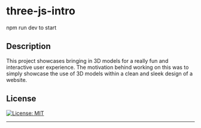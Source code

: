 # three-js-intro
npm run dev to start
## Description

This project showcases bringing in 3D models for a really fun and interactive user experience. The motivation behind working on this was to simply showcase the use of 3D models within a clean and sleek design of a website.

## License

[![License: MIT](https://img.shields.io/badge/License-MIT-yellow.svg)](https://opensource.org/licenses/MIT)

---